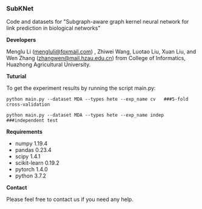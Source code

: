 ### SubKNet

Code and datasets for "Subgraph-aware graph kernel neural network for link prediction in biological networks"

**Developers**

Menglu Li ([mengluli@foxmail.com](mailto:mengluli@foxmail.com)) , Zhiwei Wang, Luotao Liu, Xuan Liu, and Wen Zhang ([zhangwen@mail.hzau.edu.cn](mailto:zhangwen@mail.hzau.edu.cn)) from College of Informatics, Huazhong Agricultural University.

**Tuturial**

To get the experiment results by running the script main.py:

```
python main.py --dataset MDA --types hete --exp_name cv   ###5-fold cross-validation
```

```
python main.py --dataset MDA --types hete --exp_name indep   ###independent test
```

**Requirements**

- numpy 1.19.4
- pandas 0.23.4
- scipy 1.4.1
- scikit-learn 0.19.2
- pytorch 1.4.0
- python 3.7.2

**Contact**

Please feel free to contact us if you need any help.
